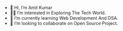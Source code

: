 - 👋 Hi, I’m Amit Kumar
- 👨‍💻 I’m interested in Exploring The Tech World.
- 🌱 I’m currently learning Web Development And DSA.
- 💞️ I’m looking to collaborate on Open Source Project.

<!---
Amit952/Amit952 is a ✨ special ✨ repository because its `README.md` (this file) appears on your GitHub profile.
You can click the Preview link to take a look at your changes.
--->
